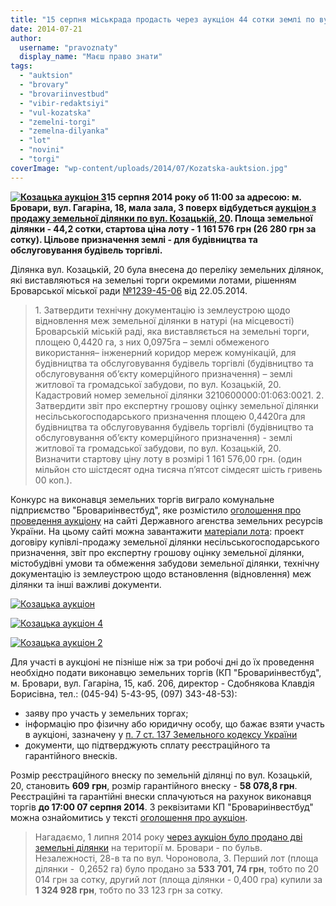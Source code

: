 ```yaml
---
title: "15 серпня міськрада продасть через аукціон 44 сотки землі по вул. Козацькій"
date: 2014-07-21
author: 
  username: "pravoznaty"
  display_name: "Маєш право знати"
tags: 
  - "auktsion"
  - "brovary"
  - "brovariinvestbud"
  - "vibir-redaktsiyi"
  - "vul-kozatska"
  - "zemelni-torgi"
  - "zemelna-dilyanka"
  - "lot"
  - "novini"
  - "torgi"
coverImage: "wp-content/uploads/2014/07/Kozatska-auktsion.jpg"
---
```


**[![Козацька аукціон 3](https://mpz.brovary.org/wp-content/uploads/2014/07/Kozatska-auktsion-3.jpg)](https://mpz.brovary.org/wp-content/uploads/2014/07/Kozatska-auktsion-3.jpg)15 серпня 2014 року об 11:00 за адресою: м. Бровари, вул. Гагаріна, 18, мала зала, 3 поверх відбудеться [аукціон з продажу земельної ділянки по вул. Козацькій, 20](http://torgy.land.gov.ua/auction/lot-card/1566). Площа земельної ділянки - 44,2 сотки, стартова ціна лоту - 1 161 576 грн (26 280 грн за сотку). Цільове призначення землі - для будівництва та обслуговування будівель торгівлі.**

Ділянка вул. Козацькій, 20 була внесена до переліку земельних ділянок, які виставляються на земельні торги окремими лотами, рішенням Броварської міської ради [№1239-45-06](http://docs.brovary.org/p11976/22.05.2014/1239-45-06) від 22.05.2014.

> 1\. Затвердити технічну документацію із землеустрою щодо відновлення меж земельної ділянки в натурі (на місцевості) Броварській міській раді, яка виставляється на земельні торги, площею 0,4420 га, з них 0,0975га – землі обмеженого використання– інженерний коридор мереж комунікацій, для будівництва та обслуговування будівель торгівлі (будівництво та обслуговування об’єкту комерційного призначення) – землі житлової та громадської забудови, по вул. Козацькій, 20. Кадастровий номер земельної ділянки 3210600000:01:063:0021. 2. Затвердити звіт про експертну грошову оцінку земельної ділянки несільськогосподарського призначення площею 0,4420га для будівництва та обслуговування будівель торгівлі (будівництво та обслуговування об’єкту комерційного призначення) - землі житлової та громадської забудови, по вул. Козацькій, 20. Визначити стартову ціну лоту в розмірі 1 161 576,00 грн. (один мільйон сто шістдесят одна тисяча п’ятсот сімдесят шість гривень 00 коп.).

Конкурс на виконавця земельних торгів виграло комунальне підприємство "Бровариінвестбуд", яке розмістило [оголошення про проведення аукціону](http://torgy.land.gov.ua/auction/lot-card/1566) на сайті Державного агенства земельних ресурсів України. На цьому сайті можна завантажити [матеріали лота](http://torgy.land.gov.ua/auction/download-attaches/1566): проект договіру купівлі-продажу земельної ділянки несільськогосподарського призначення, звіт про експертну грошову оцінку земельної ділянки, містобудівні умови та обмеження забудови земельної ділянки, технічну документацію із землеустрою щодо встановлення (відновлення) меж ділянки та інші важливі документи.

[![Козацька аукціон](https://mpz.brovary.org/wp-content/uploads/2014/07/Kozatska-auktsion.jpg)](https://mpz.brovary.org/wp-content/uploads/2014/07/Kozatska-auktsion.jpg)

[![Козацька аукціон 4](https://mpz.brovary.org/wp-content/uploads/2014/07/Kozatska-auktsion-4.jpg)](https://mpz.brovary.org/wp-content/uploads/2014/07/Kozatska-auktsion-4.jpg)

[![Козацька аукціон 2](https://mpz.brovary.org/wp-content/uploads/2014/07/Kozatska-auktsion-2.jpg)](https://mpz.brovary.org/wp-content/uploads/2014/07/Kozatska-auktsion-2.jpg)

Для участі в аукціоні не пізніше ніж за три робочі дні до їх проведення необхідно подати виконавцю земельних торгів (КП "Бровариінвестбуд", м. Бровари, вул. Гагаріна, 15, каб. 206, директор - Сдобнякова Клавдія Борисівна, тел.: (045-94) 5-43-95, (097) 343-48-53):

- заяву про участь у земельних торгах;
- інформацію про фізичну або юридичну особу, що бажає взяти участь в аукціоні, зазначену у [п. 7 ст. 137 Земельного кодексу України](http://zakon4.rada.gov.ua/laws/show/5077-17)
- документи, що підтверджують сплату реєстраційного та гарантійного внесків.

Розмір реєстраційного внеску по земельній ділянці по вул. Козацькій, 20, становить **609** **грн**, розмір гарантійного внеску - **58 078,8 грн**. Реєстраційні та гарантійні внески сплачуються на рахунок виконавця торгів **до 17:00 07 серпня 2014**. З реквізитами КП "Бровариінвестбуд" можна ознайомитись у тексті [оголошення про аукціон](http://torgy.land.gov.ua/auction/lot-card/1566).

> Нагадаємо, 1 липня 2014 року [через аукціон було продано дві земельні ділянки](https://mpz.brovary.org/miska-rada-prodala-cherez-auktsion-dvi-zemelni-dilyanki-u-brovarah-za-1-86-mln-grn/) на території м. Бровари - по бульв. Незалежності, 28-в та по вул. Чороновола, 3. Перший лот (площа ділянки -  0,2652 га) було продано за **533 701, 74 грн**, тобто по 20 014 грн за сотку, другий лот (площа ділянки - 0,400 гра) купили за **1 324 928 грн**, тобто по 33 123 грн за сотку.
